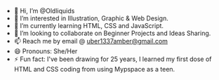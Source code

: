 - 👋 Hi, I’m @Oldliquids
- 👀 I’m interested in Illustration, Graphic & Web Design. 
- 🌱 I’m currently learning HTML, CSS and JavaScript.
- 💞️ I’m looking to collaborate on Beginner Projects and Ideas Sharing.
- 📫 Reach me by email @ uber1337amber@gmail.com
- 😄 Pronouns: She/Her
- ⚡ Fun fact: I've been drawing for 25 years, I learned my first dose of HTML and CSS coding from using Mypspace as a teen. 

<!---
Oldliquids/Oldliquids is a ✨ special ✨ repository because its `README.md` (this file) appears on your GitHub profile.
You can click the Preview link to take a look at your changes.
--->
